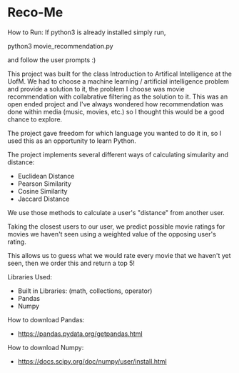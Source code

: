 # Reco-Me
How to Run:
If python3 is already installed simply run,

  python3 movie_recommendation.py
  
and follow the user prompts :)

This project was built for the class Introduction to Artifical Intelligence at the UofM.
We had to choose a machine learning / artificial intelligence problem and provide a solution to it, the problem I choose was movie recommendation with collabrative filtering as the solution to it. This was an open ended project and I've always wondered how recommendation was done within media (music, movies, etc.) so I thought this would be a good chance to explore.

The project gave freedom for which language you wanted to do it in, so I used this as an opportunity to learn Python. 

The project implements several different ways of calculating simularity and distance:
- Euclidean Distance
- Pearson Similarity
- Cosine Similarity
- Jaccard Distance

We use those methods to calculate a user's "distance" from another user.

Taking the closest users to our user, we predict possible movie ratings for movies we haven't seen using a 
weighted value of the opposing user's rating.

This allows us to guess what we would rate every movie that we haven't yet seen, then we order this and return a top 5!

Libraries Used:
- Built in Libraries: (math, collections, operator)
- Pandas
- Numpy

How to download Pandas:
- https://pandas.pydata.org/getpandas.html
  
How to download Numpy: 
- https://docs.scipy.org/doc/numpy/user/install.html
